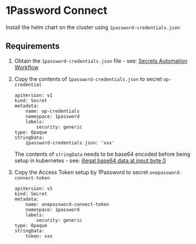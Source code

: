 # 1Password Connect
Install the helm chart on the cluster using `1password-credentials.json`

## Requirements
1. Obtain the `1password-credentials.json` file - see: [Secrets Automation Workflow][opautomation]
2. Copy the contents of `1password-credentials.json` to secret `op-credential`
    ```
    apiVersion: v1
    kind: Secret
    metadata:
        name: op-credentials
        namespace: 1password
        labels:
            security: generic
    type: Opaque
    stringData:
        1password-credentials.json: 'xxx'
    ```

    The contents of `stringData` needs to be base64 encoded before being setup in kubernetes - see: [illegal base64 data at input byte 0][base64encode]

3. Copy the Access Token setup by 1Password to secret `onepassword-connect-token`
    ```
    apiVersion: v1
    kind: Secret
    metadata:
        name: onepassword-connect-token
        namespace: 1password
        labels:
            security: generic
    type: Opaque
    stringData:
        token: xxx
    ```

[opdeploy]: https://github.com/1Password/connect-helm-charts/tree/main/charts/connect
[opautomation]: https://developer.1password.com/docs/connect/get-started/
[base64encode]: https://1password.community/discussion/131378/loadlocalauthv2-failed-to-credentialsdatafrombase64

